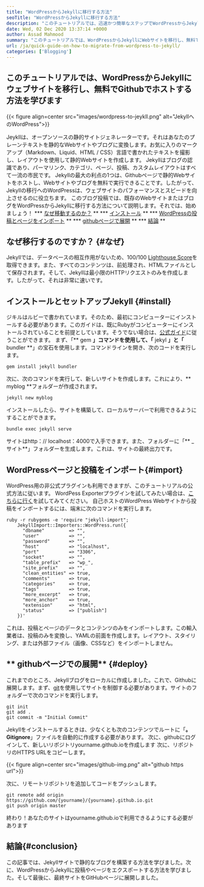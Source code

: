 ```yaml
---
title: "WordPressからJekyllに移行する方法" 
seoTitle: "WordPressからJekyllに移行する方法" 
description: "このチュートリアルでは、迅速かつ簡単なステップでWordPressからJekyllにサイトを移行する方法を学びます。始めましょう！" 
date: Wed, 02 Dec 2020 13:37:14 +0000
author: Assad Mahmood
summary: "このチュートリアルでは、WordPressからJekyllにWebサイトを移行し、無料でGithubでホストする方法を学びます" 
url: /ja/quick-guide-on-how-to-migrate-from-wordpress-to-jekyll/
categories: ['Blogging']
---
```


## このチュートリアルでは、WordPressからJekyllにウェブサイトを移行し、無料でGithubでホストする方法を学びます

{{< figure align=center src="images/wordpress-to-jeykll.png" alt="JekyllへのWordPress">}}

Jeykllは、オープンソースの静的サイトジェネレーターです。それはあなたのプレーンテキストを静的なWebサイトやブログに変換します。お気に入りのマークアップ（Markdown、Liquid、HTML / CSS）言語で書かれたテキストを撮影し、レイアウトを使用して静的Webサイトを作成します。 Jekyllはブログの認識であり、パーマリンク、カテゴリ、ページ、投稿、カスタムレイアウトはすべて一流の市民です。 Jekyllの最大の利点の1つは、Githubページで静的Webサイトをホストし、Webサイトやブログを無料で実行できることです。したがって、Jekyllの移行へのWordPressは、ウェブサイトのパフォーマンスとスピードを向上させるのに役立ちます。
このブログ投稿では、既存のWebサイトまたはブログをWordPressからJekyllに移行する方法について説明します。それでは、始めましょう！
  *** [なぜ移動するのか？][1] **
  *** [インストール][2] **
  *** [WordPressの投稿とページをインポート][3] **
  *** [githubページで展開][4] **
  *** [結論][5] **

## なぜ移行するのですか？ {#なぜ}
Jekyllでは、データベースの相互作用がないため、100/100 [Lighthouse Score][6]を取得できます。また、すべてのコンテンツは、前処理され、HTMLファイルとして保存されます。そして、Jekyllは最小限のHTTPリクエストのみを作成します。したがって、それは非常に速いです。

## インストールとセットアップJekyll {#install}
ジキルはルビーで書かれています。そのため、最初にコンピューターにインストールする必要があります。このガイドは、既にRubyがコンピューターにインストールされていることを前提としています。そうでない場合は、[公式ガイド][7]に従うことができます。
まず、「** gem **」コマンドを使用して、「** jekyl **」と「** bundler **」の宝石を使用します。コマンドラインを開き、次のコードを実行します。
```
gem install jekyll bundler
```
次に、次のコマンドを実行して、新しいサイトを作成します。これにより、** myblog **フォルダーが作成されます。
```
jekyll new myblog
```
インストールしたら、サイトを構築して、ローカルサーバーで利用できるようにすることができます。
```
bundle exec jekyll serve
```
サイトはhttp：// localhost：4000で入手できます。また、フォルダーに「** _サイト**」フォルダーを生成します。これは、サイトの最終出力です。

## WordPressページと投稿をインポート{#import}
WordPress用の非公式プラグインも利用できますが、このチュートリアルの公式方法に従います。 WordPess Exporterプラグインを試してみたい場合は、[こちらに行く][8]を試してみてください。
自己ホストのWordPress Webサイトから投稿をインポートするには、端末に次のコマンドを実行します。
```
ruby -r rubygems -e 'require "jekyll-import";
    JekyllImport::Importers::WordPress.run({
      "dbname"         => "",
      "user"           => "",
      "password"       => "",
      "host"           => "localhost",
      "port"           => "3306",
      "socket"         => "",
      "table_prefix"   => "wp_",
      "site_prefix"    => "",
      "clean_entities" => true,
      "comments"       => true,
      "categories"     => true,
      "tags"           => true,
      "more_excerpt"   => true,
      "more_anchor"    => true,
      "extension"      => "html",
      "status"         => ["publish"]
    })'
```
これは、投稿とページのデータとコンテンツのみをインポートします。この輸入業者は、投稿のみを変換し、YAMLの前面を作成します。レイアウト、スタイリング、または外部ファイル（画像、CSSなど）をインポートしません。

## ** githubページでの展開** {#deploy}
これまでのところ、Jekyllブログをローカルに作成しました。これで、Githubに展開します。まず、[git][9]を使用してサイトを制御する必要があります。サイトのフォルダーで次のコマンドを実行します。
```
git init
git add .
git commit -m "Initial Commit"
```
Jekyllをインストールするときは、少なくとも次のコンテンツでルートに「**。Gitignore**」ファイルを自動的に作成する必要があります。
次に、githubにログインして、新しいリポジトリyourname.github.ioを作成します
次に、リポジトリのHTTPS URLをコピーします。

{{< figure align=center src="images/github-img.png" alt="github https url">}}

次に、リモートリポジトリを追加してコードをプッシュします。
```
git remote add origin https://github.com/{yourname}/{yourname}.github.io.git
git push origin master
```
終わり！あなたのサイトはyourname.github.ioで利用できるようにする必要があります

## 結論{#conclusion}
この記事では、Jekyllサイトで静的なブログを構築する方法を学びました。次に、WordPressからJekyllに投稿やページをエクスポートする方法を学びました。そして最後に、最終サイトをGitHubページに展開しました。

  
[1]: #why
[2]: #install
[3]: #import
[4]: #deploy
[5]: #conclusion
[6]: https://web.dev/performance-scoring/
[7]: https://www.ruby-lang.org/en/documentation/installation/
[8]: https://wordpress.org/plugins/jekyll-exporter/
[9]: https://git-scm.com/
